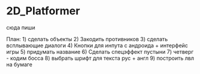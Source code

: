 # 2D_Platformer
сюда пиши

План:
	1) сделать объекты
	2) Закодить противников
	3) сделать всплывающие диалоги
	4) Кнопки для инпута с андроида + интерфейс игры
	5) придумать название
	6) Сделать спецэффект пустыни
	7)  четверг - кодим босса
	8) выбрать шрифт для текста рус + англ
	9) построить лвл на бумаге
